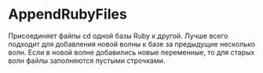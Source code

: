 # AppendRubyFiles
Присоединяет файлы cd одной базы Ruby к другой.
Лучше всего подходит для добавления новой волны к базе за предыдущие несколько волн.
Если в новой волне добавились новые переменные, то для старых волн файлы заполняются пустыми строчками.
